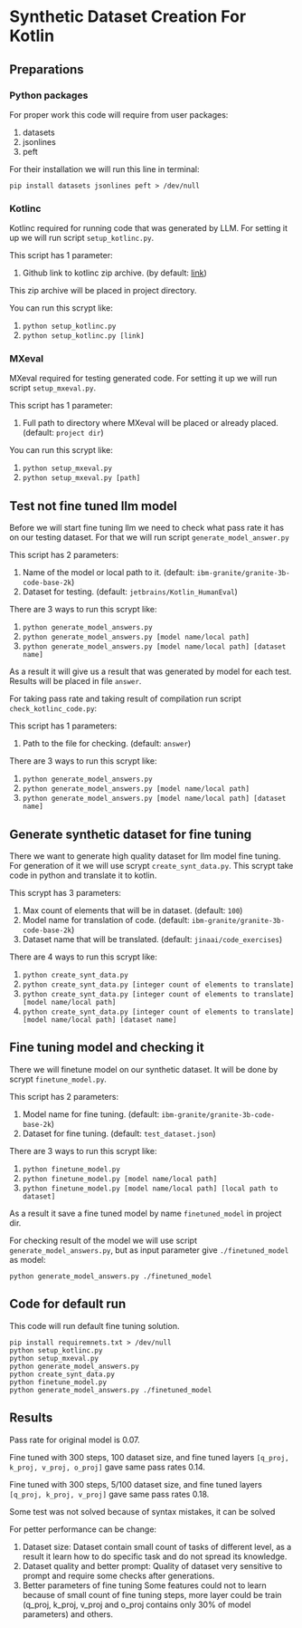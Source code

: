 # Synthetic Dataset Creation For Kotlin

## Preparations

### Python packages

For proper work this code will require from user packages:

1. datasets
2. jsonlines
3. peft

For their installation we will run this line in terminal:

```pip install datasets jsonlines peft > /dev/null```

### Kotlinc

Kotlinc required for running code that was generated by LLM.
For setting it up we will run script `setup_kotlinc.py`.

This script has 1 parameter:

1. Github link to kotlinc zip archive. (by
   default: [link](https://github.com/JetBrains/kotlin/releases/download/v2.0.20/kotlin-compiler-2.0.20.zip))

This zip archive will be placed in project directory.

You can run this scrypt like:

1. ```python setup_kotlinc.py```
2. ```python setup_kotlinc.py [link]```

### MXeval

MXeval required for testing generated code.
For setting it up we will run script `setup_mxeval.py`.

This script has 1 parameter:

1. Full path to directory where MXeval will be placed or already placed. (default: `project dir`)

You can run this scrypt like:

1. ```python setup_mxeval.py```
2. ```python setup_mxeval.py [path]```

## Test not fine tuned llm model

Before we will start fine tuning llm we need to check what pass rate it has on our testing dataset.
For that we will run script `generate_model_answer.py`

This script has 2 parameters:

1. Name of the model or local path to it. (default: `ibm-granite/granite-3b-code-base-2k`)
2. Dataset for testing. (default: `jetbrains/Kotlin_HumanEval`)

There are 3 ways to run this scrypt like:

1. ```python generate_model_answers.py```
2. ```python generate_model_answers.py [model name/local path]```
3. ```python generate_model_answers.py [model name/local path] [dataset name]```

As a result it will give us a result that was generated by model for each test.
Results will be placed in file `answer`.

For taking pass rate and taking result of compilation run script `check_kotlinc_code.py`:

This script has 1 parameters:

1. Path to the file for checking. (default: `answer`)

There are 3 ways to run this scrypt like:

1. ```python generate_model_answers.py```
2. ```python generate_model_answers.py [model name/local path]```
3. ```python generate_model_answers.py [model name/local path] [dataset name]```

## Generate synthetic dataset for fine tuning

There we want to generate high quality dataset for llm model fine tuning.
For generation of it we will use scrypt `create_synt_data.py`.
This scrypt take code in python and translate it to kotlin.

This scrypt has 3 parameters:

1. Max count of elements that will be in dataset. (default: `100`)
2. Model name for translation of code. (default: `ibm-granite/granite-3b-code-base-2k`)
3. Dataset name that will be translated. (default: `jinaai/code_exercises`)

There are 4 ways to run this scrypt like:

1. ```python create_synt_data.py```
2. ```python create_synt_data.py [integer count of elements to translate]```
3. ```python create_synt_data.py [integer count of elements to translate] [model name/local path]```
4. ```python create_synt_data.py [integer count of elements to translate] [model name/local path] [dataset name]```

## Fine tuning model and checking it

There we will finetune model on our synthetic dataset.
It will be done by scrypt `finetune_model.py`.

This script has 2 parameters:

1. Model name for fine tuning. (default: `ibm-granite/granite-3b-code-base-2k`)
2. Dataset for fine tuning. (default: `test_dataset.json`)

There are 3 ways to run this scrypt like:

1. ```python finetune_model.py```
2. ```python finetune_model.py [model name/local path]```
3. ```python finetune_model.py [model name/local path] [local path to dataset]```

As a result it save a fine tuned model by name `finetuned_model` in project dir.

For checking result of the model we will use script `generate_model_answers.py`,
but as input parameter give `./finetuned_model` as model:

```python generate_model_answers.py ./finetuned_model```

## Code for default run

This code will run default fine tuning solution.

```angular2html
pip install requiremnets.txt > /dev/null
python setup_kotlinc.py
python setup_mxeval.py
python generate_model_answers.py
python create_synt_data.py
python finetune_model.py
python generate_model_answers.py ./finetuned_model
```

## Results

Pass rate for original model is 0.07.

Fine tuned with 300 steps, 100 dataset size, and 
fine tuned layers `[q_proj, k_proj, v_proj, o_proj]` gave same pass rates 0.14.

Fine tuned with 300 steps, 5/100 dataset size, and 
fine tuned layers `[q_proj, k_proj, v_proj]` gave same pass rates 0.18.

Some test was not solved because of syntax mistakes, it can be solved  

For petter performance can be change:

1. Dataset size:
   Dataset contain small count of tasks of different level, 
   as a result it learn how to do specific task and do not spread its knowledge.
2. Dataset quality and better prompt:
   Quality of dataset very sensitive to prompt and require some checks after generations.
3. Better parameters of fine tuning
   Some features could not to learn because of small count of fine tuning steps,
   more layer could be train (q_proj, k_proj, v_proj and o_proj contains only 30% 
   of model parameters) and others.

